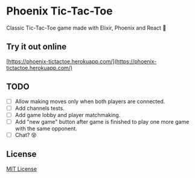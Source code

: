 # Phoenix Tic-Tac-Toe

Classic Tic-Tac-Toe game made with Elixir, Phoenix and React :sparkling_heart:

## Try it out online

[https://phoenix-tictactoe.herokuapp.com/](https://phoenix-tictactoe.herokuapp.com/)

## TODO

- [ ] Allow making moves only when both players are connected.
- [ ] Add channels tests.
- [ ] Add game lobby and player matchmaking.
- [ ] Add "new game" button after game is finished to play one more game with the same opponent.
- [ ] Chat? :dizzy_face:

## License

[MIT License](phoenix-tictactoe/LICENSE)
